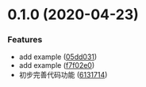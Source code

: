 # 0.1.0 (2020-04-23)


### Features

* add example ([05dd031](https://github.com/felibs/reqeust/commit/05dd03115bea53c384c8bcac13f351aa9c3a4ef0))
* add example ([f7f02e0](https://github.com/felibs/reqeust/commit/f7f02e0bf9d0df57e3a7975dd57e924bebedab60))
* 初步完善代码功能 ([6131714](https://github.com/felibs/reqeust/commit/61317141fa3bb4e3a06595218427d00a55f9166f))



